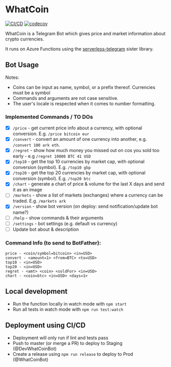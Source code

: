 # WhatCoin

[![CI/CD](https://github.com/miridius/whatcoin/workflows/Lint%2C%20Test%2C%20and%20Deploy%20to%20Azure/badge.svg)](https://github.com/miridius/whatcoin/actions?query=workflow%3A%22Lint%2C+Test%2C+and+Deploy+to+Azure%22)
[![codecov](https://codecov.io/gh/miridius/whatcoin/branch/master/graph/badge.svg?token=G84WXAXK67)](https://codecov.io/gh/miridius/whatcoin)

WhatCoin is a Telegram Bot which gives price and market information about crypto currencies.

It runs on Azure Functions using the [serverless-telegram](https://github.com/miridius/serverless-telegram) sister library.

## Bot Usage

Notes:

- Coins can be input as name, symbol, or a prefix thereof. Currencies must be a symbol
- Commands and arguments are not case sensitive.
- The user's locale is respected when it comes to number formatting.

### Implemented Commands / TO DOs

- [x] `/price` - get current price info about a currency, with optional conversion. E.g. `/price bitcoin eur`
- [x] `/convert` - convert an amount of one currency into another, e.g. `/convert 100 ark eth`.
- [x] `/regret` - show how much money you missed out on cos you sold too early - e.g `/regret 10000 BTC 41 USD`
- [x] `/top10` - get the top 10 currencies by market cap, with optional conversion (symbol). E.g. `/top10 gbp`
- [x] `/top20` - get the top 20 currencies by market cap, with optional conversion (symbol). E.g. `/top20 btc`
- [x] `/chart` - generate a chart of price & volume for the last X days and send it as an image
- [ ] `/markets` - show a list of markets (exchanges) where a currency can be traded. E.g. `/markets ark`
- [x] `/version` - show bot version (on deploy: send notification/update bot name?)
- [ ] `/help` - show commands & their arguments
- [ ] `/settings` - bot settings (e.g. default vs currency)
- [ ] Update bot about & description

### Command Info (to send to BotFather):

```
price - <coin/symbol=bitcoin> <in=USD>
convert - <amount=1> <from=BTC> <to=USD>
top10 - <in=USD>
top20 - <in=USD>
regret - <amt> <coin> <soldFor> <in=USD>
chart - <coin=btc> <in=USD> <days=1>
```

## Local development

- Run the function locally in watch mode with `npm start`
- Run all tests in watch mode with `npm run test:watch`

## Deployment using CI/CD

- Deployment will only run if lint and tests pass
- Push to master (or merge a PR) to deploy to Staging (@DevWhatCoinBot)
- Create a release using `npm run release` to deploy to Prod (@WhatCoinBot)
